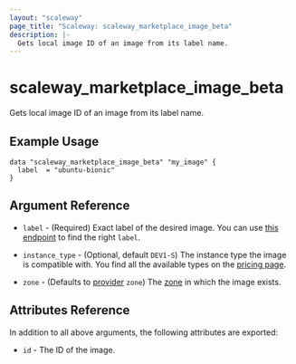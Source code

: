 ```yaml
---
layout: "scaleway"
page_title: "Scaleway: scaleway_marketplace_image_beta"
description: |-
  Gets local image ID of an image from its label name.
---
```


# scaleway_marketplace_image_beta

Gets local image ID of an image from its label name.

## Example Usage

```hcl
data "scaleway_marketplace_image_beta" "my_image" {
  label  = "ubuntu-bionic"
}
```

## Argument Reference

- `label` - (Required) Exact label of the desired image. You can use [this endpoint](https://api-marketplace.scaleway.com/images?page=1&per_page=100)
to find the right `label`.

- `instance_type` - (Optional, default `DEV1-S`) The instance type the image is compatible with.
You find all the available types on the [pricing page](https://www.scaleway.com/en/pricing/).

- `zone` - (Defaults to [provider](../index.html#zone) `zone`) The [zone](../guides/regions_and_zones.html#zones) in which the image exists.

## Attributes Reference

In addition to all above arguments, the following attributes are exported:

- `id` - The ID of the image.
